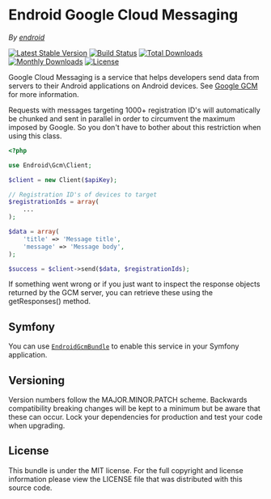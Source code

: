 Endroid Google Cloud Messaging
==============================

*By [endroid](http://endroid.nl/)*

[![Latest Stable Version](http://img.shields.io/packagist/v/endroid/gcm.svg)](https://packagist.org/packages/endroid/gcm)
[![Build Status](https://secure.travis-ci.org/endroid/Gcm.png)](http://travis-ci.org/endroid/Gcm)
[![Total Downloads](http://img.shields.io/packagist/dt/endroid/gcm.svg)](https://packagist.org/packages/endroid/gcm)
[![Monthly Downloads](http://img.shields.io/packagist/dm/endroid/gcm.svg)](https://packagist.org/packages/endroid/gcm)
[![License](http://img.shields.io/packagist/l/endroid/gcm.svg)](https://packagist.org/packages/endroid/gcm)

Google Cloud Messaging is a service that helps developers send data from servers to their Android applications on
Android devices. See [Google GCM](http://developer.android.com/guide/google/gcm/index.html) for more information.

Requests with messages targeting 1000+ registration ID's will automatically be chunked and sent in parallel in order
to circumvent the maximum imposed by Google. So you don't have to bother about this restriction when using this class.

```php
<?php

use Endroid\Gcm\Client;

$client = new Client($apiKey);

// Registration ID's of devices to target
$registrationIds = array(
    ...
);

$data = array(
    'title' => 'Message title',
    'message' => 'Message body',
);

$success = $client->send($data, $registrationIds);

```

If something went wrong or if you just want to inspect the response objects returned by the GCM server, you can retrieve
these using the getResponses() method.

## Symfony

You can use [`EndroidGcmBundle`](https://github.com/endroid/EndroidGcmBundle) to enable this service in your Symfony application.

## Versioning

Version numbers follow the MAJOR.MINOR.PATCH scheme. Backwards compatibility
breaking changes will be kept to a minimum but be aware that these can occur.
Lock your dependencies for production and test your code when upgrading.

## License

This bundle is under the MIT license. For the full copyright and license
information please view the LICENSE file that was distributed with this source code.
